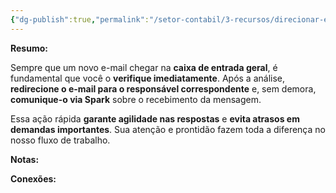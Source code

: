```yaml
---
{"dg-publish":true,"permalink":"/setor-contabil/3-recursos/direcionar-emails-recebidos/","dgPassFrontmatter":true,"created":"2025-06-16T13:55:03.365-03:00","updated":"2025-06-16T14:01:15.444-03:00"}
---
```





**Resumo:**

Sempre que um novo e-mail chegar na **caixa de entrada geral**, é fundamental que você o **verifique imediatamente**. Após a análise, **redirecione o e-mail para o responsável correspondente** e, sem demora, **comunique-o via Spark** sobre o recebimento da mensagem.

Essa ação rápida **garante agilidade nas respostas** e **evita atrasos em demandas importantes**. Sua atenção e prontidão fazem toda a diferença no nosso fluxo de trabalho.




**Notas:**





**Conexões:**

